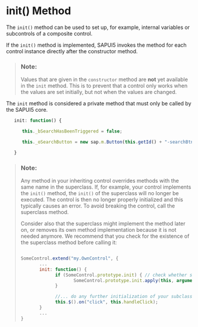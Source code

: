 <!-- loio6d6b5bda5727419eadcc9cbac1f6e6a1 -->

# init\(\) Method

The `init()` method can be used to set up, for example, internal variables or subcontrols of a composite control.

If the `init()` method is implemented, SAPUI5 invokes the method for each control instance directly after the constructor method.

> ### Note:  
> Values that are given in the `constructor` method are **not** yet available in the `init` method. This is to prevent that a control only works when the values are set initially, but not when the values are changed.

The `init` method is considered a private method that must only be called by the SAPUI5 core.

```js
   init: function() {

      this._bSearchHasBeenTriggered = false;

      this._oSearchButton = new sap.m.Button(this.getId() + "-searchBtn", {text: "Search"});

   }
```

> ### Note:  
> Any method in your inheriting control overrides methods with the same name in the superclass. If, for example, your control implements the `init()` method, the `init()` of the superclass will no longer be executed. The control is then no longer properly initialized and this typically causes an error. To avoid breaking the control, call the superclass method.
> 
> Consider also that the superclass might implement the method later on, or removes its own method implementation because it is not needed anymore. We recommend that you check for the existence of the superclass method before calling it:
> 
> ```js
> 
> SomeControl.extend("my.OwnControl", {
>        ...
>        init: function() {
>              if (SomeControl.prototype.init) { // check whether superclass implements the method
>                     SomeControl.prototype.init.apply(this, arguments); // call the method with the original arguments
>              }
> 
>              //... do any further initialization of your subclass, e.g. 
>              this.$().on("click", this.handleClick);
>        } 
>        ...
> }
> ```

